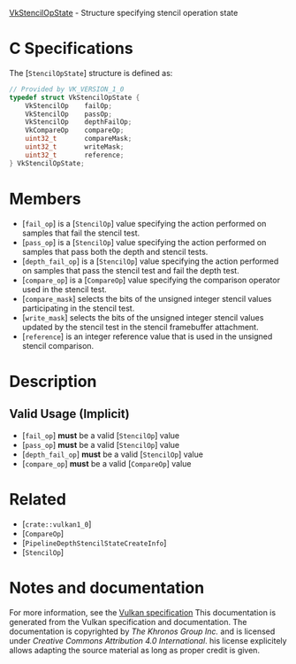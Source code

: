 [VkStencilOpState](https://www.khronos.org/registry/vulkan/specs/1.3-extensions/man/html/VkStencilOpState.html) - Structure specifying stencil operation state

# C Specifications
The [`StencilOpState`] structure is defined as:
```c
// Provided by VK_VERSION_1_0
typedef struct VkStencilOpState {
    VkStencilOp    failOp;
    VkStencilOp    passOp;
    VkStencilOp    depthFailOp;
    VkCompareOp    compareOp;
    uint32_t       compareMask;
    uint32_t       writeMask;
    uint32_t       reference;
} VkStencilOpState;
```

# Members
- [`fail_op`] is a [`StencilOp`] value specifying the action performed on samples that fail the stencil test.
- [`pass_op`] is a [`StencilOp`] value specifying the action performed on samples that pass both the depth and stencil tests.
- [`depth_fail_op`] is a [`StencilOp`] value specifying the action performed on samples that pass the stencil test and fail the depth test.
- [`compare_op`] is a [`CompareOp`] value specifying the comparison operator used in the stencil test.
- [`compare_mask`] selects the bits of the unsigned integer stencil values participating in the stencil test.
- [`write_mask`] selects the bits of the unsigned integer stencil values updated by the stencil test in the stencil framebuffer attachment.
- [`reference`] is an integer reference value that is used in the unsigned stencil comparison.

# Description
## Valid Usage (Implicit)
-  [`fail_op`] **must**  be a valid [`StencilOp`] value
-  [`pass_op`] **must**  be a valid [`StencilOp`] value
-  [`depth_fail_op`] **must**  be a valid [`StencilOp`] value
-  [`compare_op`] **must**  be a valid [`CompareOp`] value

# Related
- [`crate::vulkan1_0`]
- [`CompareOp`]
- [`PipelineDepthStencilStateCreateInfo`]
- [`StencilOp`]

# Notes and documentation
For more information, see the [Vulkan specification](https://www.khronos.org/registry/vulkan/specs/1.3-extensions/html/vkspec.html)
This documentation is generated from the Vulkan specification and documentation.
The documentation is copyrighted by *The Khronos Group Inc.* and is licensed under *Creative Commons Attribution 4.0 International*.
his license explicitely allows adapting the source material as long as proper credit is given.
        